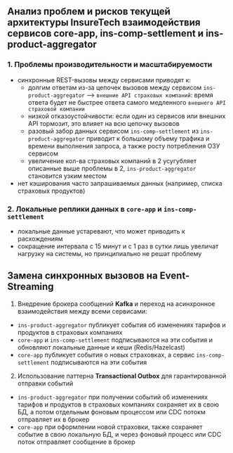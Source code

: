 ## Анализ проблем и рисков текущей архитектуры InsureTech взаимодействия сервисов core-app, ins-comp-settlement и ins-product-aggregator

### 1. Проблемы производительности и масштабируемости
- cинхронные REST-вызовы между сервисами приводят к:
  - долгим ответам из-за цепочек вызовов между сервисом `ins-product-aggregator` --> `внешние API страховых компаний`: время ответа будет не быстрее
  ответа самого медленного `внешнего API страховой компании`
  - низкой отказоустойчивости: если один из сервисов или внешних API тормозит, это влияет на всю цепочку вызовов
  - разовый забор данных сервисом `ins-comp-settlement` из `ins-product-aggregator` приводит к большому объему трафика и времени выполнения запроса,
  а также росту потребления ОЗУ сервисом
  - увеличение кол-ва страховых компаний в 2 усугубляет описанные выше проблемы в 2, `ins-product-aggregator` становится узким местом 
- нет кэширования часто запрашиваемых данных (например, списка страховых продуктов)

### 2. Локальные реплики данных в `core-app` и `ins-comp-settlement` 
- локальные данные устаревают, что может приводить к расхождениям
- сокращение интервала с 15 минут и с 1 раз в сутки лишь увеличат нагрузку на системы, но принципиально не решат проблему

## Замена синхронных вызовов на Event-Streaming
1. Внедрение брокера сообщений **Kafka** и переход на асинхронное взаимодействия между всеми сервисами:
- `ins-product-aggregator` публикует события об изменениях тарифов и продуктов в страховых компаниях
- `core-app` и `ins-comp-settlement` подписываются на эти события и обновляют локальные данные и кеши (Redis/Hazelcast)
- `core-app` публикует события о новых страховках, а сервис `ins-comp-settlement` подписываются на эти события

2. Использование паттерна **Transactional Outbox** для гарантированной отправки событий
- `ins-product-aggregator` при получении событий об изменениях тарифов и продуктов в страховых компаниях сохраняет их в свою БД,
а потом отдельным фоновым процессом или CDC потокм отправляет их в брокер
- `core-app` при оформлении новой страховки, также сохраняет событие в свою локальную БД, и через фоновый процесс или CDC поток
отправляет сообщение в брокер